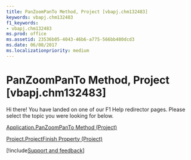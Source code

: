 ```yaml
---
title: PanZoomPanTo Method, Project [vbapj.chm132483]
keywords: vbapj.chm132483
f1_keywords:
- vbapj.chm132483
ms.prod: office
ms.assetid: 23536b05-4043-46b6-a775-566bb480dcd3
ms.date: 06/08/2017
ms.localizationpriority: medium
---
```



# PanZoomPanTo Method, Project [vbapj.chm132483]

Hi there! You have landed on one of our F1 Help redirector pages. Please select the topic you were looking for below.

[Application.PanZoomPanTo Method (Project)](https://msdn.microsoft.com/library/7bdca9f2-d006-6cab-872b-01cf54f6e8ce%28Office.15%29.aspx)

[Project.ProjectFinish Property (Project)](https://msdn.microsoft.com/library/ff56a629-5a83-0a13-6312-b91803b30d53%28Office.15%29.aspx)

[!include[Support and feedback](~/includes/feedback-boilerplate.md)]